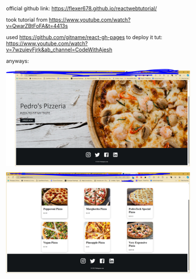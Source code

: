 official github link:  https://flexer678.github.io/reactwebtutorial/


took tutorial from  https://www.youtube.com/watch?v=QwarZBtFoFA&t=4413s

used https://github.com/gitname/react-gh-pages to deploy it
tut: https://www.youtube.com/watch?v=7wzuievFjrk&ab_channel=CodeWithAjesh


anyways:

![alt text](image.png)

![alt text](image-1.png)

